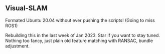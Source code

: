## Visual-SLAM

Formated Ubuntu 20.04 without ever pushing the scripts! (Going to miss ROS1) 

Rebuilding this in the last week of Jan 2023. Star if you want to stay tuned. Nothing too fancy, just plain old feature matching with RANSAC, bundle adjustment. 
